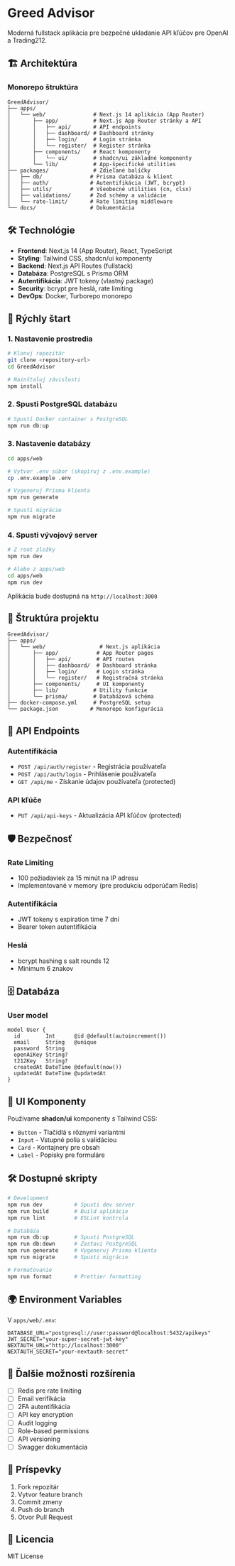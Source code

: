 # Greed Advisor

Moderná fullstack aplikácia pre bezpečné ukladanie API kľúčov pre OpenAI a Trading212.

## 🏗️ Architektúra

### Monorepo štruktúra

```
GreedAdvisor/
├── apps/
│   └── web/               # Next.js 14 aplikácia (App Router)
│       ├── app/           # Next.js App Router stránky a API
│       │   ├── api/       # API endpoints
│       │   ├── dashboard/ # Dashboard stránky
│       │   ├── login/     # Login stránka
│       │   └── register/  # Register stránka
│       ├── components/    # React komponenty
│       │   └── ui/        # shadcn/ui základné komponenty
│       └── lib/           # App-špecifické utilities
├── packages/              # Zdieľané balíčky
│   ├── db/               # Prisma databáza & klient
│   ├── auth/             # Autentifikácia (JWT, bcrypt)
│   ├── utils/            # Všeobecné utilities (cn, clsx)
│   ├── validations/      # Zod schémy a validácie
│   └── rate-limit/       # Rate limiting middleware
└── docs/                 # Dokumentácia
```

## 🛠️ Technológie

- **Frontend**: Next.js 14 (App Router), React, TypeScript
- **Styling**: Tailwind CSS, shadcn/ui komponenty
- **Backend**: Next.js API Routes (fullstack)
- **Databáza**: PostgreSQL s Prisma ORM
- **Autentifikácia**: JWT tokeny (vlastný package)
- **Security**: bcrypt pre heslá, rate limiting
- **DevOps**: Docker, Turborepo monorepo

## 🚀 Rýchly štart

### 1. Nastavenie prostredia

```bash
# Klonuj repozitár
git clone <repository-url>
cd GreedAdvisor

# Nainštaluj závislosti
npm install
```

### 2. Spusti PostgreSQL databázu

```bash
# Spusti Docker container s PostgreSQL
npm run db:up
```

### 3. Nastavenie databázy

```bash
cd apps/web

# Vytvor .env súbor (skopíruj z .env.example)
cp .env.example .env

# Vygeneruj Prisma klienta
npm run generate

# Spusti migrácie
npm run migrate
```

### 4. Spusti vývojový server

```bash
# Z root zložky
npm run dev

# Alebo z apps/web
cd apps/web
npm run dev
```

Aplikácia bude dostupná na `http://localhost:3000`

## 📁 Štruktúra projektu

```
GreedAdvisor/
├── apps/
│   └── web/                 # Next.js aplikácia
│       ├── app/            # App Router pages
│       │   ├── api/        # API routes
│       │   ├── dashboard/  # Dashboard stránka
│       │   ├── login/      # Login stránka
│       │   └── register/   # Registračná stránka
│       ├── components/     # UI komponenty
│       ├── lib/           # Utility funkcie
│       └── prisma/        # Databázová schéma
├── docker-compose.yml     # PostgreSQL setup
└── package.json          # Monorepo konfigurácia
```

## 🔐 API Endpoints

### Autentifikácia

- `POST /api/auth/register` - Registrácia používateľa
- `POST /api/auth/login` - Prihlásenie používateľa
- `GET /api/me` - Získanie údajov používateľa (protected)

### API kľúče

- `PUT /api/api-keys` - Aktualizácia API kľúčov (protected)

## 🛡️ Bezpečnosť

### Rate Limiting

- 100 požiadaviek za 15 minút na IP adresu
- Implementované v memory (pre produkciu odporúčam Redis)

### Autentifikácia

- JWT tokeny s expiration time 7 dní
- Bearer token autentifikácia

### Heslá

- bcrypt hashing s salt rounds 12
- Minimum 6 znakov

## 🗄️ Databáza

### User model

```prisma
model User {
  id        Int      @id @default(autoincrement())
  email     String   @unique
  password  String
  openAiKey String?
  t212Key   String?
  createdAt DateTime @default(now())
  updatedAt DateTime @updatedAt
}
```

## 🎨 UI Komponenty

Používame **shadcn/ui** komponenty s Tailwind CSS:

- `Button` - Tlačidlá s rôznymi variantmi
- `Input` - Vstupné polia s validáciou
- `Card` - Kontajnery pre obsah
- `Label` - Popisky pre formuláre

## 🛠️ Dostupné skripty

```bash
# Development
npm run dev          # Spusti dev server
npm run build        # Build aplikácie
npm run lint         # ESLint kontrola

# Databáza
npm run db:up        # Spusti PostgreSQL
npm run db:down      # Zastavi PostgreSQL
npm run generate     # Vygeneruj Prisma klienta
npm run migrate      # Spusti migrácie

# Formatovanie
npm run format       # Prettier formatting
```

## 🌍 Environment Variables

V `apps/web/.env`:

```env
DATABASE_URL="postgresql://user:password@localhost:5432/apikeys"
JWT_SECRET="your-super-secret-jwt-key"
NEXTAUTH_URL="http://localhost:3000"
NEXTAUTH_SECRET="your-nextauth-secret"
```

## 📝 Ďalšie možnosti rozšírenia

- [ ] Redis pre rate limiting
- [ ] Email verifikácia
- [ ] 2FA autentifikácia
- [ ] API key encryption
- [ ] Audit logging
- [ ] Role-based permissions
- [ ] API versioning
- [ ] Swagger dokumentácia

## 🤝 Príspevky

1. Fork repozitár
2. Vytvor feature branch
3. Commit zmeny
4. Push do branch
5. Otvor Pull Request

## 📄 Licencia

MIT License
